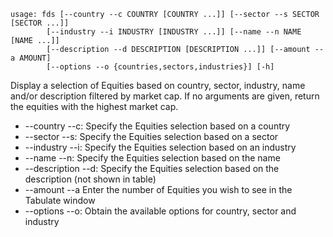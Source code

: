 ```
usage: fds [--country --c COUNTRY [COUNTRY ...]] [--sector --s SECTOR [SECTOR ...]]
        [--industry --i INDUSTRY [INDUSTRY ...]] [--name --n NAME [NAME ...]]
        [--description --d DESCRIPTION [DESCRIPTION ...]] [--amount --a AMOUNT]
        [--options --o {countries,sectors,industries}] [-h]
```
Display a selection of Equities based on country, sector, industry, name and/or description filtered by market cap.
If no arguments are given, return the equities with the highest market cap.

* --country --c: Specify the Equities selection based on a country
* --sector --s: Specify the Equities selection based on a sector
* --industry --i: Specify the Equities selection based on an industry
* --name --n: Specify the Equities selection based on the name
* --description --d: Specify the Equities selection based on the description (not shown in table)
* --amount --a Enter the number of Equities you wish to see in the Tabulate window
* --options --o: Obtain the available options for country, sector and industry
